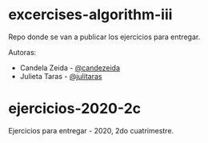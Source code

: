 # excercises-algorithm-iii

Repo donde se van a publicar los ejercicios para entregar.


Autoras: 
- Candela Zeida - [@candezeida](https://github.com/candezeida)
- Julieta Taras - [@julitaras](https://github.com/julitaras)

# ejercicios-2020-2c
Ejercicios para entregar - 2020, 2do cuatrimestre.
